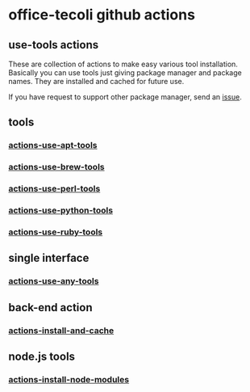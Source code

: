 # office-tecoli github actions

## use-tools actions

These are collection of actions to make easy various tool
installation.  Basically you can use tools just giving package manager
and package names.  They are installed and cached for future use.

If you have request to support other package manager, send an
[issue](https://github.com/tecoli-com/actions/issues).

## tools

### [actions-use-apt-tools](https://github.com/tecoli-com/actions-use-apt-tools)

### [actions-use-brew-tools](https://github.com/tecoli-com/actions-use-brew-tools)

### [actions-use-perl-tools](https://github.com/tecoli-com/actions-use-perl-tools)

### [actions-use-python-tools](https://github.com/tecoli-com/actions-use-python-tools)

### [actions-use-ruby-tools](https://github.com/tecoli-com/actions-use-ruby-tools)

## single interface

### [actions-use-any-tools](https://github.com/tecoli-com/actions-use-any-tools)

## back-end action

### [actions-install-and-cache](https://github.com/tecoli-com/actions-install-and-cache)

## node.js tools

### [actions-install-node-modules](https://github.com/tecoli-com/actions-install-node-modules)
